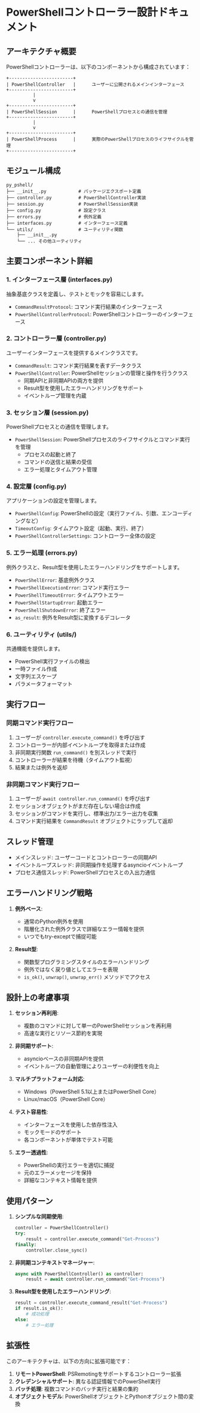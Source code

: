 # PowerShellコントローラー設計ドキュメント

## アーキテクチャ概要

PowerShellコントローラーは、以下のコンポーネントから構成されています：

```
+------------------------+
| PowerShellController   |      ユーザーに公開されるメインインターフェース
+------------------------+
          |
          v
+------------------------+
| PowerShellSession      |      PowerShellプロセスとの通信を管理
+------------------------+
          |
          v
+------------------------+
| PowerShellProcess      |      実際のPowerShellプロセスのライフサイクルを管理
+------------------------+
```

## モジュール構成

```
py_pshell/
├── __init__.py            # パッケージエクスポート定義
├── controller.py          # PowerShellController実装
├── session.py             # PowerShellSession実装
├── config.py              # 設定クラス
├── errors.py              # 例外定義
├── interfaces.py          # インターフェース定義
└── utils/                 # ユーティリティ関数
    ├── __init__.py
    └── ... その他ユーティリティ
```

## 主要コンポーネント詳細

### 1. インターフェース層 (interfaces.py)

抽象基底クラスを定義し、テストとモックを容易にします。

- `CommandResultProtocol`: コマンド実行結果のインターフェース
- `PowerShellControllerProtocol`: PowerShellコントローラーのインターフェース

### 2. コントローラー層 (controller.py)

ユーザーインターフェースを提供するメインクラスです。

- `CommandResult`: コマンド実行結果を表すデータクラス
- `PowerShellController`: PowerShellセッションの管理と操作を行うクラス
  - 同期APIと非同期APIの両方を提供
  - Result型を使用したエラーハンドリングをサポート
  - イベントループ管理を内蔵

### 3. セッション層 (session.py)

PowerShellプロセスとの通信を管理します。

- `PowerShellSession`: PowerShellプロセスのライフサイクルとコマンド実行を管理
  - プロセスの起動と終了
  - コマンドの送信と結果の受信
  - エラー処理とタイムアウト管理

### 4. 設定層 (config.py)

アプリケーションの設定を管理します。

- `PowerShellConfig`: PowerShellの設定（実行ファイル、引数、エンコーディングなど）
- `TimeoutConfig`: タイムアウト設定（起動、実行、終了）
- `PowerShellControllerSettings`: コントローラー全体の設定

### 5. エラー処理 (errors.py)

例外クラスと、Result型を使用したエラーハンドリングをサポートします。

- `PowerShellError`: 基底例外クラス
- `PowerShellExecutionError`: コマンド実行エラー
- `PowerShellTimeoutError`: タイムアウトエラー
- `PowerShellStartupError`: 起動エラー
- `PowerShellShutdownError`: 終了エラー
- `as_result`: 例外をResult型に変換するデコレータ

### 6. ユーティリティ (utils/)

共通機能を提供します。

- PowerShell実行ファイルの検出
- 一時ファイル作成
- 文字列エスケープ
- パラメータフォーマット

## 実行フロー

### 同期コマンド実行フロー

1. ユーザーが `controller.execute_command()` を呼び出す
2. コントローラーが内部イベントループを取得または作成
3. 非同期実行関数 `run_command()` を別スレッドで実行
4. コントローラーが結果を待機（タイムアウト監視）
5. 結果または例外を返却

### 非同期コマンド実行フロー

1. ユーザーが `await controller.run_command()` を呼び出す
2. セッションオブジェクトがまだ存在しない場合は作成
3. セッションがコマンドを実行し、標準出力/エラー出力を収集
4. コマンド実行結果を `CommandResult` オブジェクトにラップして返却

## スレッド管理

- メインスレッド: ユーザーコードとコントローラーの同期API
- イベントループスレッド: 非同期操作を処理するasyncioイベントループ
- プロセス通信スレッド: PowerShellプロセスとの入出力通信

## エラーハンドリング戦略

1. **例外ベース**:
   - 通常のPython例外を使用
   - 階層化された例外クラスで詳細なエラー情報を提供
   - いつでもtry-exceptで捕捉可能

2. **Result型**:
   - 関数型プログラミングスタイルのエラーハンドリング
   - 例外ではなく戻り値としてエラーを表現
   - `is_ok()`, `unwrap()`, `unwrap_err()` メソッドでアクセス

## 設計上の考慮事項

1. **セッション再利用**:
   - 複数のコマンドに対して単一のPowerShellセッションを再利用
   - 高速な実行とリソース節約を実現

2. **非同期サポート**:
   - asyncioベースの非同期APIを提供
   - イベントループの自動管理によりユーザーの利便性を向上

3. **マルチプラットフォーム対応**:
   - Windows（PowerShell 5.1以上またはPowerShell Core）
   - Linux/macOS（PowerShell Core）

4. **テスト容易性**:
   - インターフェースを使用した依存性注入
   - モックモードのサポート
   - 各コンポーネントが単体でテスト可能

5. **エラー透過性**:
   - PowerShellの実行エラーを適切に捕捉
   - 元のエラーメッセージを保持
   - 詳細なコンテキスト情報を提供

## 使用パターン

1. **シンプルな同期使用**:
   ```python
   controller = PowerShellController()
   try:
       result = controller.execute_command("Get-Process")
   finally:
       controller.close_sync()
   ```

2. **非同期コンテキストマネージャー**:
   ```python
   async with PowerShellController() as controller:
       result = await controller.run_command("Get-Process")
   ```

3. **Result型を使用したエラーハンドリング**:
   ```python
   result = controller.execute_command_result("Get-Process")
   if result.is_ok():
       # 成功処理
   else:
       # エラー処理
   ```

## 拡張性

このアーキテクチャは、以下の方向に拡張可能です：

1. **リモートPowerShell**: PSRemotingをサポートするコントローラー拡張
2. **クレデンシャルサポート**: 異なる認証情報でのPowerShell実行
3. **バッチ処理**: 複数コマンドのバッチ実行と結果の集約
4. **オブジェクトモデル**: PowerShellオブジェクトとPythonオブジェクト間の変換 